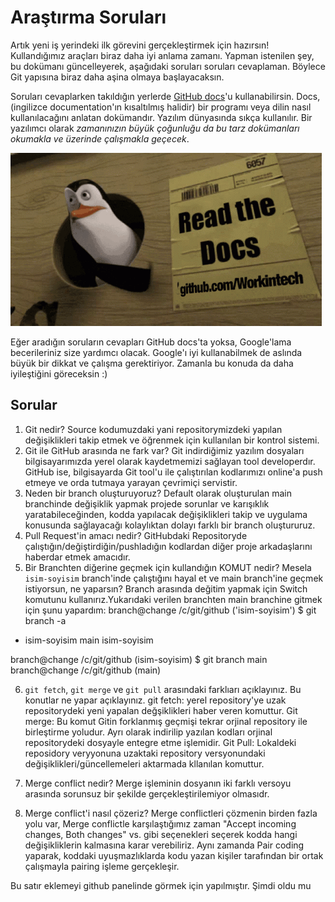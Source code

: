 # Araştırma Soruları

Artık yeni iş yerindeki ilk görevini gerçekleştirmek için hazırsın! Kullandığımız araçları biraz daha iyi anlama zamanı. Yapman istenilen şey, bu dokümanı güncelleyerek, aşağıdaki soruları soruları cevaplaman. Böylece Git yapısına biraz daha aşina olmaya başlayacaksın.

Soruları cevaplarken takıldığın yerlerde [GitHub docs](https://docs.github.com/en)'u kullanabilirsin. Docs, (ingilizce documentation'ın kısaltılmış halidir) bir programı veya dilin nasıl kullanılacağını anlatan dokümandır. Yazılım dünyasında sıkça kullanılır. Bir yazılımcı olarak _zamanınızın büyük çoğunluğu da bu tarz dokümanları okumakla ve üzerinde çalışmakla geçecek_.

![READ THE DOCS](https://github.com/Workintech/FSWeb-S1G1-Projesi-Web-Development-Projesi-icin-Git/blob/main/read-the-docs-wit.gif?raw=true)

Eğer aradığın soruların cevapları GitHub docs'ta yoksa, Google'lama becerileriniz size yardımcı olacak. Google'ı iyi kullanabilmek de aslında büyük bir dikkat ve çalışma gerektiriyor. Zamanla bu konuda da daha iyileştiğini göreceksin :)

## Sorular

1. Git nedir?
Source kodumuzdaki yani repositorymizdeki yapılan değişiklikleri takip etmek ve öğrenmek için kullanılan bir kontrol sistemi.  
2. Git ile GitHub arasında ne fark var?
Git indirdiğimiz yazılım dosyaları bilgisayarımızda yerel olarak kaydetmemizi sağlayan tool developerdır. GitHub ise, bilgisayarda Git tool'u ile çalıştırılan kodlarımızı online'a push etmeye ve orda tutmaya yarayan çevrimiçi servistir. 
3. Neden bir branch oluşturuyoruz?
Default olarak oluşturulan main branchinde değişiklik yapmak projede sorunlar ve karışıklık yaratabileceğinden, kodda yapılacak değişiklikleri takip ve uygulama konusunda sağlayacağı kolaylıktan dolayı farklı bir branch oluştururuz.
4. Pull Request'in amacı nedir?
GitHubdaki Repositoryde çalıştığın/değiştirdiğin/pushladığın kodlardan  diğer proje arkadaşlarını haberdar etmek amacıdır.   
5. Bir Branchten diğerine geçmek için kullandığın KOMUT nedir? Mesela `isim-soyisim` branch'inde çalıştığını hayal et ve main branch'ine geçmek istiyorsun, ne yaparsın?
Branch arasında değitim yapmak için Switch komutunu kullanırız.Yukarıdaki verilen branchten main branchine gitmek için şunu yapardım:
branch@change /c/git/github ('isim-soyisim')
$ git branch -a
* isim-soyisim
main
isim-soyisim

branch@change /c/git/github (isim-soyisim)
$ git branch main
branch@change /c/git/github (main)

6. `git fetch`, `git merge` ve `git pull` arasındaki farklıarı açıklayınız. Bu konutlar ne yapar açıklayınız.
git fetch: yerel repository'ye uzak repositorydeki yeni yapalan değşiklikleri haber veren komuttur.
Git merge: Bu komut Gitin forklanmış geçmişi tekrar orjinal repository ile birleştirme yoludur.
Ayrı olarak indirilip yazılan kodları orjinal repositorydeki dosyayle entegre etme işlemidir.
Git Pull: Lokaldeki reposidory veryyonuna uzaktaki repository versyonundaki değişiklikleri/güncellemeleri aktarmada kllanılan komuttur.

7. Merge conflict nedir?
Merge işleminin dosyanın iki farklı versoyu arasında sorunsuz bir şekilde gerçekleştirilemiyor olmasıdr.
8. Merge conflict'i nasıl çözeriz?
Merge conflictleri çözmenin birden fazla yolu var, Merge conflictle karşılaştığımız zaman "Accept incoming changes, Both changes" vs. gibi seçenekleri seçerek
kodda hangi değişikliklerin kalmasına karar verebiliriz. Aynı zamanda Pair coding yaparak, koddaki uyuşmazlıklarda kodu yazan kişiler tarafından bir ortak çalışmayla pairing işleme gerçekleşir.

Bu satır eklemeyi github panelinde görmek için yapılmıştır. Şimdi oldu mu 
